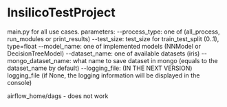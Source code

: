 # InsilicoTestProject
main.py for all use cases.
parameters:
    --process_type: one of (all_process, run_modules or print_results)
    --test_size: test_size for train_test_split (0..1), type=float
    --model_name: one of implemented models (NNModel or DecisionTreeModel)
    --dataset_name: one of available datasets (iris)
    --mongo_dataset_name: what name to save dataset in mongo (equals to the dataset_name by default)
    --logging_file: (IN THE NEXT VERSION) logging_file (if None, the logging information will be displayed in the console)
    
airflow_home/dags - does not work
